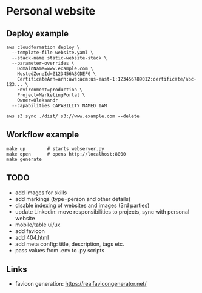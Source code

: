 # Personal website

## Deploy example
```
aws cloudformation deploy \
  --template-file website.yaml \
  --stack-name static-website-stack \
  --parameter-overrides \
    DomainName=www.example.com \
    HostedZoneId=Z123456ABCDEFG \
    CertificateArn=arn:aws:acm:us-east-1:123456789012:certificate/abc-123... \
    Environment=production \
    Project=MarketingPortal \
    Owner=Oleksandr
  --capabilities CAPABILITY_NAMED_IAM

aws s3 sync ./dist/ s3://www.example.com --delete
```

## Workflow example
```
make up        # starts webserver.py
make open      # opens http://localhost:8000
make generate
```

## TODO

- add images for skills
- add markings (type=person and other details)
- disable indexing of websites and images (3rd parties)
- update Linkedin: move responsibilities to projects, sync with personal website
- mobile/table ui/ux
- add favicon
- add 404.html
- add meta config: title, description, tags etc.
- pass values from .env to .py scripts

## Links

- favicon generation: https://realfavicongenerator.net/